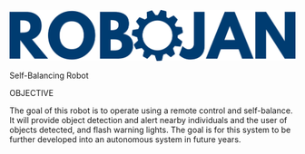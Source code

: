 ![ROBOJAN](https://github.com/sylajen/robojan/blob/c7f748e9c555a1e138107d8f2de06bfb3414db0f/images/robojan.png)


Self-Balancing Robot

OBJECTIVE

The goal of this robot is to operate using a remote control and self-balance. It will provide object detection and alert nearby individuals and the user of objects detected, and flash warning lights. The goal is for this system to be further developed into an autonomous system in future years.
